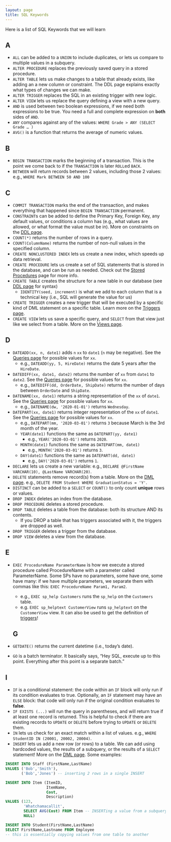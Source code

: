 ```yaml
---
layout: page
title: SQL Keywords
---
```


Here is a list of SQL Keywords that we will learn

## A
* `ALL` can be added to a `UNION` to include duplicates, or lets us compare to multiple values in a subquery.
* `ALTER PROCEDURE` replaces the previously saved query in a stored procedure.
* `ALTER TABLE` lets us make changes to a table that already exists, like adding an a new column or constraint. The DDL page explains exactly what types of changes we can make.
* `ALTER TRIGGER` replaces the SQL in an existing trigger with new logic.
* `ALTER VIEW` lets us replace the query defining a view with a new query.
* `AND` is used between two boolean expressions, if we need both expressions to be true. You need a full and complete expression on **both** sides of `AND`.
* `ANY` compares against any of the values: `WHERE Grade > ANY (SELECT Grade … )`
* `AVG()` is a function that returns the average of numeric values.

## B
* `BEGIN TRANSACTION` marks the beginning of a transaction. This is the point we come back to if the `TRANSACTION` is later `ROLL`ed `BACK`.
* `BETWEEN` will return records between 2 values, including those 2 values: e.g., `WHERE Mark BETWEEN 50 AND 100`

## C
* `COMMIT TRANSACTION` marks the end of the transaction, and makes everything that happened since `BEGIN TRANSACTION` permanent.
* `CONSTRAINT`s can be added to define the Primary Key, Foreign Key, any default values, or conditions a column has (e.g., what values are allowed, or what format the value must be in). More on constraints on the [DDL page](../ddl.md).
* `COUNT(*)` returns the number of rows in a query.
* `COUNT(ColumnName)` returns the number of non-null values in the specified column.
* `CREATE NONCLUSTERED INDEX` lets us create a new index, which speeds up data retrieval.
* `CREATE PROCEDURE` lets us create a set of SQL statements that is stored in the database, and can be run as needed. Check out the [Stored Procedures](../stored-procedues.md) page for more info.
* `CREATE TABLE` creates the structure for a new table in our database (see [DDL page](../ddl.md) for syntax)
  * `IDENTITY(seed, increment)` is what we add to each column that is a technical key (i.e., SQL will generate the value for us)
* `CREATE TRIGGER` creates a new trigger that will be executed by a specific kind of DML statement on a specific table. Learn more on the [Triggers page](../triggers.md).
* `CREATE VIEW` lets us save a specific query, and `SELECT` from that view just like we select from a table. More on the [Views page](../views.md).

## D
* `DATEADD(xx, n, date1)` adds `n` `xx` to `date1` (`n` may be negative). See the [Queries page](../queries.md) for possible values for `xx`.
  * e.g., `DATEADD(yy, 5, HireDate)` returns the date 5 years after the `HireDate`.
* `DATEDIFF(xx, date1, date2)` returns the number of `xx` from `date1` to `date2`. See the [Queries page](../queries.md) for possible values for `xx`.
  * e.g., `DATEDIFF(dd, OrderDate, ShipDate)` returns the number of days between `OrderDate` and `ShipDate`.
* `DATENAME(xx, date1)` returns a string representation of the `xx` of `date1`. See the [Queries page](../queries.md) for possible values for `xx`.
  * e.g., `DATENAME(dw, '2020-01-01')` returns `Wednesday`.
* `DATEPART(xx, date1)` returns integer representation of the `xx` of `date1`. See the [Queries page](../queries.md) for possible values for `xx`.
  * e.g., `DATEPART(mm, '2020-03-01')` returns `3` because March is the 3rd month of the year.
  * `YEAR(date1)` functions the same as `DATEPART(yy, date1)`
    * e.g., `YEAR('2020-03-01')` returns `2020`.
  * `MONTH(date1)` functions the same as `DATEPART(mm, date1)`
    * e.g., `MONTH('2020-03-01')` returns `3`.
  * `DAY(date1)` functions the same as `DATEPART(dd, date1)`
    * e.g., `DAY('2020-03-01')` returns `1`.
* `DECLARE` lets us create a new variable: e.g., `DECLARE @FirstName VARCHAR(10), @LastName VARCHAR(20)`.
* `DELETE` statements remove record(s) from a table. More on the [DML page](../dml.md). e.g., `DELETE FROM Student WHERE GraduationStatus = 'Y'`.
* `DISTINCT` can be added to a `SELECT` or `COUNT()` to only count **unique** rows or values.
* `DROP INDEX` deletes an index from the database.
* `DROP PROCEDURE` deletes a stored procedure.
* `DROP TABLE` deletes a table from the database: both its structure AND its contents.
  * If you DROP a table that has triggers associated with it, the triggers are dropped as well.
* `DROP TRIGGER` deletes a trigger from the database.
* `DROP VIEW` deletes a view from the database.

## E
* `EXEC ProcedureName ParameterName` is how we execute a stored procedure called ProcedureName with a parameter called ParameterName. Some SPs have no parameters, some have one, some have many: if we have multiple parameters, we separate them with commas like this: `EXEC ProcedureName Param1, Param2`.
  * e.g., `EXEC sp_help Customers` runs the `sp_help` on the `Customers` table.
  * e.g. `EXEC sp_helptext CustomerView` runs `sp_helptext` on the `CustomerView` view. It can also be used to get the definition of [triggers](../triggers.md)!

  ## G
* `GETDATE()` returns the current datetime (i.e., today’s date).
* `GO` is a batch terminator. It basically says, “Hey SQL, execute up to this point. Everything after this point is a separate batch.”

## I
* `IF` is a conditional statement: the code within an `IF` block will only run if its condition evaluates to true. Optionally, an `IF` statement may have an `ELSE` block: that code will only run if the original condition evaluates to **false**.
* `IF EXISTS (...)` will run the query in parentheses, and will return true if at least one record is returned. This is helpful to check if there are existing records to `UPDATE` or `DELETE` before trying to `UPDATE` or `DELETE` them.
* `IN` lets us check for an exact match within a list of values. e.g., `WHERE StudentID IN (20001, 20002, 20004)`.
* `INSERT` lets us add a new row (or rows) to a table. We can add using hardcoded values, the results of a subquery, or the results of a `SELECT` statement! More on the [DML page](../dml.md). Some examples:

```sql
INSERT INTO Staff (FirstName,LastName)
VALUES ('Bob','Smith'),
       ('Bob','Jones') -- inserting 2 rows in a single INSERT
```

```sql
INSERT INTO Item (ItemID,
                  ItemName,
                  Cost,
                  Description)
VALUES (123,
        'Whatchamacallit',
        SELECT AVG(Cost) FROM Item -- INSERTing a value from a subquery,
        NULL)
```

```sql
INSERT INTO Student(FirstName,LastName)
SELECT FirstName,Lastname FROM Employee
-- this is essentially copying values from one table to another
```
